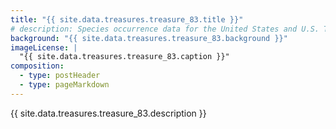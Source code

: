 ```yaml
---
title: "{{ site.data.treasures.treasure_83.title }}"
# description: Species occurrence data for the United States and U.S. Territories.
background: "{{ site.data.treasures.treasure_83.background }}"
imageLicense: |
  "{{ site.data.treasures.treasure_83.caption }}"
composition:
  - type: postHeader
  - type: pageMarkdown
---
```


{{ site.data.treasures.treasure_83.description }}